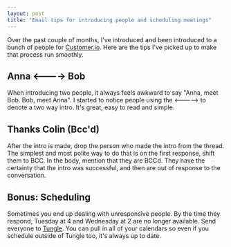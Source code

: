 ```yaml
---
layout: post
title: "Email tips for introducing people and scheduling meetings"
---
```


Over the past couple of months, I've introduced and been introduced to a
bunch of people for [Customer.io](http://customer.io). Here are the tips I've picked up to make that process
run smoothly.

## Anna <----> Bob

When introducing two people, it always feels awkward to say "Anna, meet Bob. Bob, meet Anna". I started to notice people using the <-----> to denote a two way intro. It's great, easy to read and simple.

## Thanks Colin (Bcc'd)

After the intro is made, drop the person who made the intro from the thread. The simplest and most polite way to do that is on the first response, shift them to BCC. In the body, mention that they are BCCd. They have the certainty that the intro was successful, and then are out of response to the conversation.

## Bonus: Scheduling

Sometimes you end up dealing with unresponsive people. By the time they respond, Tuesday at 4 and Wednesday at 2 are no longer available. Send everyone to [Tungle](http://tungle.me). You can pull in all of your calendars so even if you schedule outside of Tungle too, it's always up to date.
